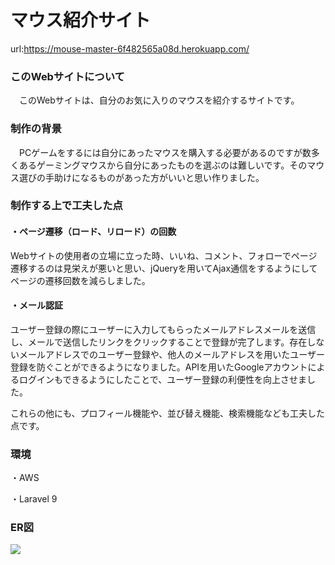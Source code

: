 # マウス紹介サイト 　
url:https://mouse-master-6f482565a08d.herokuapp.com/
### このWebサイトについて
　このWebサイトは、自分のお気に入りのマウスを紹介するサイトです。</br>


### 制作の背景
　PCゲームをするには自分にあったマウスを購入する必要があるのですが数多くあるゲーミングマウスから自分にあったものを選ぶのは難しいです。そのマウス選びの手助けになるものがあった方がいいと思い作りました。</br>



### 制作する上で工夫した点
#### ・ページ遷移（ロード、リロード）の回数
<p>Webサイトの使用者の立場に立った時、いいね、コメント、フォローでページ遷移するのは見栄えが悪いと思い、jQueryを用いてAjax通信をするようにしてページの遷移回数を減らしました。</p>



#### ・メール認証
<p>ユーザー登録の際にユーザーに入力してもらったメールアドレスメールを送信し、メールで送信したリンクをクリックすることで登録が完了します。存在しないメールアドレスでのユーザー登録や、他人のメールアドレスを用いたユーザー登録を防ぐことができるようになりました。APIを用いたGoogleアカウントによるログインもできるようにしたことで、ユーザー登録の利便性を向上させました。</p>



<p>これらの他にも、プロフィール機能や、並び替え機能、検索機能なども工夫した点です。</p>


### 環境
<p>・AWS</p>

<p>・Laravel 9</p>


### ER図

<img src="https://res.cloudinary.com/dphdjsiah/image/upload/v1695197094/dbswpi8ar6fssbfyiydc.png"/>


